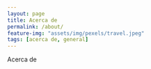 ```yaml
---
layout: page
title: Acerca de
permalink: /about/
feature-img: "assets/img/pexels/travel.jpeg"
tags: [acerca de, general]
---
```


Acerca de

